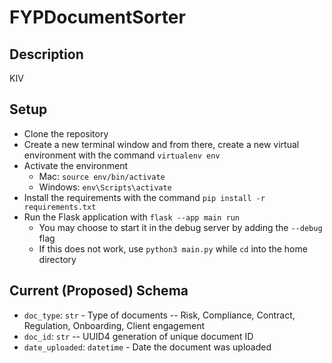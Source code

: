 # FYPDocumentSorter

## Description

KIV

## Setup

* Clone the repository
* Create a new terminal window and from there, create a new virtual environment with the command `virtualenv env`
* Activate the environment
    * Mac: `source env/bin/activate`
    * Windows: `env\Scripts\activate`
* Install the requirements with the command `pip install -r requirements.txt`
* Run the Flask application with `flask --app main run`
    * You may choose to start it in the debug server by adding the `--debug` flag
    * If this does not work, use `python3 main.py` while `cd` into the home directory

## Current (Proposed) Schema

* `doc_type`: `str` - Type of documents -- Risk, Compliance, Contract, Regulation, Onboarding, Client engagement
* `doc_id`: `str` -- UUID4 generation of unique document ID
* `date_uploaded`: `datetime` - Date the document was uploaded
